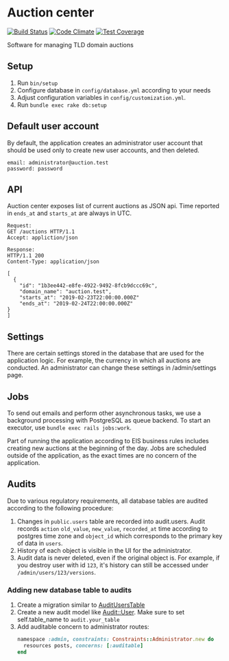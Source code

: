 # Auction center

[![Build Status](https://travis-ci.org/internetee/auction_center.svg?branch=master)](https://travis-ci.org/internetee/auction_center)
[![Code Climate](https://codeclimate.com/github/internetee/auction_center/badges/gpa.svg)](https://codeclimate.com/github/internetee/auction_center)
[![Test Coverage](https://codeclimate.com/github/internetee/auction_center/badges/coverage.svg)](https://codeclimate.com/github/internetee/auction_center/coverage)

Software for managing TLD domain auctions

## Setup

1. Run `bin/setup`
2. Configure database in `config/database.yml` according to your needs
3. Adjust configuration variables in `config/customization.yml`.
4. Run `bundle exec rake db:setup`

## Default user account

By default, the application creates an administrator user account that should be used only to create new user accounts, and then deleted.

```
email: administrator@auction.test
password: password
```

## API

Auction center exposes list of current auctions as JSON api. Time reported in `ends_at` and `starts_at` are always in UTC.

```
Request:
GET /auctions HTTP/1.1
Accept: appliction/json

Response:
HTTP/1.1 200
Content-Type: application/json

[
  {
    "id": "1b3ee442-e8fe-4922-9492-8fcb9dccc69c",
    "domain_name": "auction.test",
    "starts_at": "2019-02-23T22:00:00.000Z"
    "ends_at": "2019-02-24T22:00:00.000Z"
}
]
```

## Settings

There are certain settings stored in the database that are used for the application logic. For example, the currency in which all auctions are conducted. An administrator can change these settings in /admin/settings page.

## Jobs

To send out emails and perform other asynchronous tasks, we use a background processing with PostgreSQL as queue backend. To start an executor, use `bundle exec rails jobs:work`.

Part of running the application according to EIS business rules includes creating new auctions at the beginning of the day. Jobs are scheduled outside of the application, as the exact times are no concern of the application.

## Audits

Due to various regulatory requirements, all database tables are audited according to the following procedure:

1. Changes in `public.users` table are recorded into audit.users. Audit records `action` `old_value`, `new_value`, `recorded_at` time according to postgres time zone and `object_id` which corresponds to the primary key of data in `users`.
2. History of each object is visible in the UI for the administrator.
3. Audit data is never deleted, even if the original object is. For example, if you destroy user with id `123`, it's history can still be accessed under `/admin/users/123/versions`.

### Adding new database table to audits

1. Create a migration similar to [AuditUsersTable](db/migrate/20180921084531_audit_users_table.rb)
2. Create a new audit model like [Audit::User](app/models/audit/user.rb).
   Make sure to set self.table_name to `audit.your_table`
3. Add auditable concern to administrator routes:
   ```ruby
   namespace :admin, constraints: Constraints::Administrator.new do
     resources posts, concerns: [:auditable]
   end
   ```
